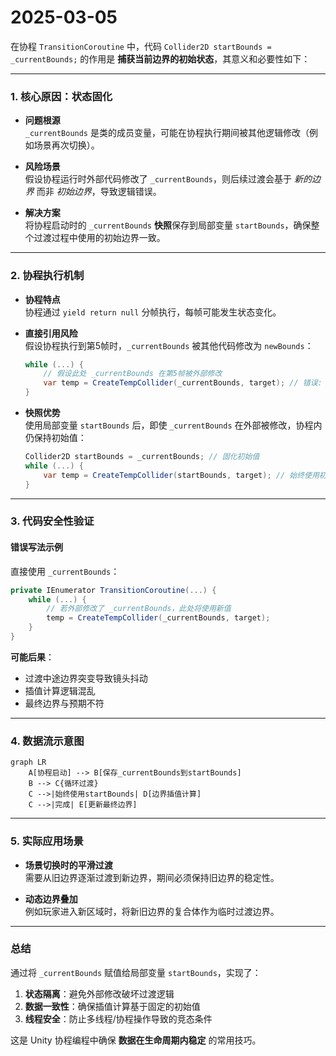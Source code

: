 # 2025-03-05


在协程 `TransitionCoroutine` 中，代码 `Collider2D startBounds = _currentBounds;` 的作用是 **捕获当前边界的初始状态**，其意义和必要性如下：

---

### **1. 核心原因：状态固化**
- **问题根源**  
  `_currentBounds` 是类的成员变量，可能在协程执行期间被其他逻辑修改（例如场景再次切换）。
  
- **风险场景**  
  假设协程运行时外部代码修改了 `_currentBounds`，则后续过渡会基于 *新的边界* 而非 *初始边界*，导致逻辑错误。

- **解决方案**  
  将协程启动时的 `_currentBounds` **快照**保存到局部变量 `startBounds`，确保整个过渡过程中使用的初始边界一致。

---

### **2. 协程执行机制**
- **协程特点**  
  协程通过 `yield return null` 分帧执行，每帧可能发生状态变化。

- **直接引用风险**  
  假设协程执行到第5帧时，`_currentBounds` 被其他代码修改为 `newBounds`：  
  ```csharp
  while (...) {
      // 假设此处 _currentBounds 在第5帧被外部修改
      var temp = CreateTempCollider(_currentBounds, target); // 错误: 使用新的 _currentBounds
  }
  ```

- **快照优势**  
  使用局部变量 `startBounds` 后，即使 `_currentBounds` 在外部被修改，协程内仍保持初始值：
  ```csharp
  Collider2D startBounds = _currentBounds; // 固化初始值
  while (...) {
      var temp = CreateTempCollider(startBounds, target); // 始终使用初始值
  }
  ```

---

### **3. 代码安全性验证**

#### **错误写法示例**
直接使用 `_currentBounds`：
```csharp
private IEnumerator TransitionCoroutine(...) {
    while (...) {
        // 若外部修改了 _currentBounds，此处将使用新值
        temp = CreateTempCollider(_currentBounds, target); 
    }
}
```

**可能后果**：
- 过渡中途边界突变导致镜头抖动
- 插值计算逻辑混乱
- 最终边界与预期不符

---

### **4. 数据流示意图**
```mermaid
graph LR
    A[协程启动] --> B[保存_currentBounds到startBounds]
    B --> C{循环过渡}
    C -->|始终使用startBounds| D[边界插值计算]
    C -->|完成| E[更新最终边界]
```

---

### **5. 实际应用场景**
- **场景切换时的平滑过渡**  
  需要从旧边界逐渐过渡到新边界，期间必须保持旧边界的稳定性。

- **动态边界叠加**  
  例如玩家进入新区域时，将新旧边界的复合体作为临时过渡边界。

---

### **总结**
通过将 `_currentBounds` 赋值给局部变量 `startBounds`，实现了：
1. **状态隔离**：避免外部修改破坏过渡逻辑
2. **数据一致性**：确保插值计算基于固定的初始值
3. **线程安全**：防止多线程/协程操作导致的竞态条件

这是 Unity 协程编程中确保 **数据在生命周期内稳定** 的常用技巧。